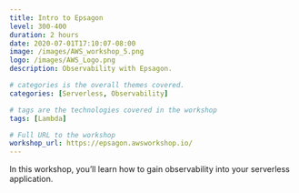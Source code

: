 ```yaml
---
title: Intro to Epsagon
level: 300-400
duration: 2 hours
date: 2020-07-01T17:10:07-08:00
image: /images/AWS_workshop_5.png
logo: /images/AWS_Logo.png
description: Observability with Epsagon.

# categories is the overall themes covered. 
categories: [Serverless, Observability]

# tags are the technologies covered in the workshop
tags: [Lambda]

# Full URL to the workshop
workshop_url: https://epsagon.awsworkshop.io/
---
```


In this workshop, you’ll learn how to gain observability into your serverless application.